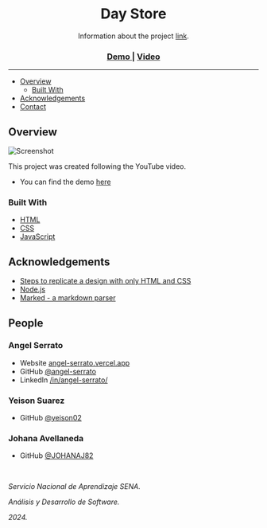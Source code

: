 <h1 align="center">Day Store</h1>

<div align="center">
   Information about the project <a href="https://github.com/DAY-Software/day-store" target="_blank">link</a>.
</div>

<div align="center">
  <h3>
    <a href="#">
      Demo
    </a>
    <span>|</span>
    <a href="#">
      Video
    </a>
  </h3>
</div>

---

- [Overview](#overview)
  - [Built With](#built-with)
- [Acknowledgements](#acknowledgements)
- [Contact](#contact)

## Overview

![Screenshot](https://images.unsplash.com/photo-1566241477600-ac026ad43874?ixlib=rb-1.2.1&ixid=MnwxMjA3fDB8MHxwaG90by1wYWdlfHx8fGVufDB8fHx8&auto=format&fit=crop&w=1446&q=80)

This project was created following the YouTube video.

- You can find the demo [here](https://serratoangel.github.io/memotest/)

### Built With

- [HTML](https://developer.mozilla.org/en-US/docs/Web/HTML)
- [CSS](https://developer.mozilla.org/en-US/docs/Web/CSS)
- [JavaScript](https://developer.mozilla.org/en-US/docs/Web/javascript)

## Acknowledgements

- [Steps to replicate a design with only HTML and CSS](https://devchallenges-blogs.web.app/how-to-replicate-design/)
- [Node.js](https://nodejs.org/)
- [Marked - a markdown parser](https://github.com/chjj/marked)

## People

### Angel Serrato

- Website [angel-serrato.vercel.app](https://www.google.com/)
- GitHub [@angel-serrato](https://github.com/angel-serrato)
- LinkedIn [/in/angel-serrato/](https://www.linkedin.com/in/angel-serrato/)

### Yeison Suarez

- GitHub [@yeison02](https://github.com/yeison02)

### Johana Avellaneda

- GitHub [@JOHANAJ82](https://github.com/JOHANAJ82)

<br>

<em>Servicio Nacional de Aprendizaje SENA. <em>

<em>Análisis y Desarrollo de Software. <em>

<em>2024. <em>

